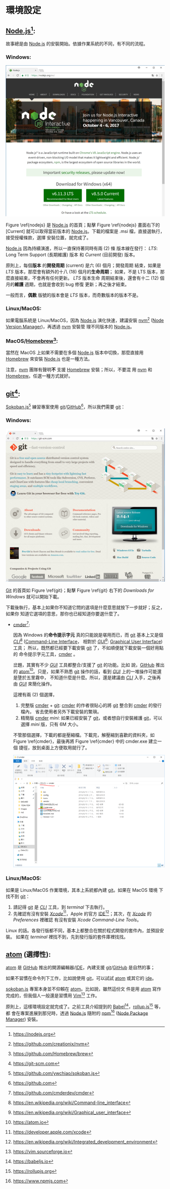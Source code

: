 <!---
  @file       environment.md
  @author     Yiwei Chiao (ywchiao@gmail.com)
  @date       09/21/2017 created.
  @date       09/24/2017 last modified.
  @version    0.1.0
  @copyright  CC-BY, (C) 2017 Yiwei Chiao
-->

# 環境設定

## [Node.js][nodejs][^nodejs]:

  故事總是由 [Node.js][nodejs] 的安裝開始。依據作業系統的不同，有不同的流程。

### Windows:

  ![Nodejs 下載頁面\label{nodejs}](images/nodejs_download.png)

  Figure \ref{nodejs} 是 [Node.js][nodejs] 的首頁；點擊 Figure
  \ref{nodejs} 畫面右下的 [Current] 就可以取得當前版本的
  [Node.js][nodejs]。下載的檔案是 .msi 檔，直接選執行，接受授權條款，選擇
  安裝位置，就完成了。

  [Node.js][nodejs] 因為持續演進，所以一直保持著同時有兩 (2) 條
  版本線在發行： *LTS*: Long Term Support (長期維護) 版本 和 *Current*
  (目前開發) 版本。

  原則上，每個**版本** 的**開發周期** (current) 是六 (6) 個月；開發周期
  結束，如果是 *LTS* 版本，那麼會有額外的十八 (18) 個月的**生命周期**；
  如果，不是 LTS 版本，那麼直接結束，不會再有任何更新。 *LTS* 版本生命
  周期結束後，還會有十二 (12) 個月的**維護** 週期，也就是會收到 bug 修復
  更新；再之後才結束。

  一般而言，**偶數** 版號的版本會是 *LTS* 版本，而奇數版本的版本不是。

### Linux/MacOS:

  如果電腦系統是 Linux/MacOS，因為 [Node.js][nodejs] 演化快速，建議安裝
  [nvm][][^nvm] ([Node Version Manager][nvm])，再透過 [nvm][] 安裝管
  理不同版本的 [Node.js][nodejs]。

### MacOS/[Homebrew][brew][^brew]:

  當然在 MacOS 上如果不需要在多個 [Node.js][nodejs] 版本中切換，那麼直接用
  [Homebrew][brew] 來安裝 [Node.js][nodejs] 也是一種方法。

  注意，[nvm][] 團隊有聲明**不** 支援 [Homebrew][brew] 安裝；所以，不要混
  用 [nvm][] 和 [Homebrew][brew]。任選一種方式就好。

## [git][][^git]:

  [Sokoban.js][sokobanjs][^sokobanjs] 練習專案使用
  [git][]/[GitHub][github][^github]，所以我們需要 [git][]：

### Windows:

  ![Git 下載頁面\label{git}](images/git_home.png)

  [Git][git] 的首頁如 Figure \ref{git}；點擊 Figure \ref{git} 右下的
  *Downloads for Windows* 就可以開始下載。

  下載後執行，基本上如果你不知道它問的選項是什麼意思就按下一步就好；反之，如果你
  知道它選項的意思，那你也已經知道你要選什麼了。

  - [cmder][][^cmder]:

    因為 Windows 的**命令提示字元** 真的只能說是堪用而已，而 [git][]
    基本上又是個 [*CLI*][cli][^cli] ([Command-Line Interface][cli]，
    相對於 [*GUI*][gui][^gui]: [Graphical User Interface][gui]) 工具；
    所以，既然都已經要下載安裝 [git][] 了，不如順便就下載安裝一個好用點的
    命令提示字元工具，[cmder][] 。

    岔題，其實有不少 [*GUI*][gui] 工具都整合/支援了 [git][] 的功能。比如
    說，[GitHub][github] 推出的 [atom][][^atom]。只是，如果不熟悉
    [git][] 操作的話，看到 [*GUI*][gui] 上的一堆操作可能還是墬於五里霧中，
    不知道什麼是什麼。所以，還是建議由 [*CLI*][cli] 入手，之後再由
    [*GUI*][gui] 來簡化操作。

    這裡有兩 (2) 個選擇，

    1. 完整版 [cmder][] + [git][]:
      [cmder][] 的作者很貼心的將 [git][] 整合到 [cmder][] 的發行檔內，
      省去使用者另外下載安裝的繁瑣。
    1. 精簡版 [cmder][] *mini*:
      如果已經安裝了 [git][]，或者想自行安裝維護 [git][]，可以選擇 *mini*
      版，只有 6M 大小。

    不管那個選擇，下載的都是壓縮檔。下載完，解壓縮到喜歡的資料夾，如 Figure \ref{cmder}，最後再將 Figure \ref{cmder} 中的 cmder.exe 建立一個
    捷徑，放到桌面上方便取用就行了。

    ![Cmder 資料夾畫面\label{cmder}](images/cmder.png)

### Linux/MacOS:

  如果是 Linux/MacOS 作業環境，其本上系統都內建 [git][]。如果在 MacOS 環境
  下找不到 [git][]：

  1. 請記得 [git][] 是 [*CLI*][cli] 工具，到 *terminal* 下去執行。
  1. 先確認有沒有安裝 [*Xcode*][xcode][^xcode]，Apple 的官方
    [IDE][ide][^ide]；其次，在 [*Xcode*][xcode] 的 *Preferences* 裡確認
    有沒有安裝 *Xcode Command-Line Tools*。

  Linux 的話。各發行版都不同，基本上都整合在關於程式開發的套件內，並預設安裝。
  如果在 *terminal* 裡找不到，先到發行版的套件庫裡找找。

## [atom][] (選擇性):

  [atom][] 是 [GitHub][github] 推出的開源編輯器/[IDE][ide]，內建支援
  [git][]/[GitHub][github] 是自然的事；

  如果不習慣在命令列下工作，比如說使用 [git][]，可以試試 [atom][] 或其它的
  [ide][]。

  [sokoban.js][sokobanjs] 專案本身並不仰賴在 [atom][]。比如說，雖然這份文
  件是用 [atom][] 寫作完成的，但我個人一般還是習慣用 [Vim][vim][^vim]
  工作。

  原則上，這樣環境設定就完成了。之前工具介紹提到的
  [Babel][babeljs][^babeljs]，[rollup.js][rollupjs][^rollupjs] 等，都
  會在專案進展到那兒時，透過 [Node.js][nodejs] 隨附的 [npm][][^npm]
  ([Node Package Manager][npm]) 安裝。

[atom]: https://atom.io
[babeljs]: https://babeljs.io
[brew]: https://github.com/Homebrew/brew
[cli]: https://en.wikipedia.org/wiki/Command-line_interface
[cmder]: https://github.com/cmderdev/cmder
[git]: https://git-scm.com
[github]: https://github.com
[gui]: https://en.wikipedia.org/wiki/Graphical_user_interface
[ide]: https://en.wikipedia.org/wiki/Integrated_development_environment
[nodejs]: https://nodejs.org
[npm]: https://www.npmjs.com
[nvm]: https://github.com/creationix/nvm
[rollupjs]: https://rollupjs.org
[sokobanjs]: https://github.com/ywchiao/sokoban.js
[vim]: https://vim.sourceforge.io
[xcode]: https://developer.apple.com/xcode

[^atom]: https://atom.io
[^babeljs]: https://babeljs.io
[^brew]: https://github.com/Homebrew/brew
[^cli]: https://en.wikipedia.org/wiki/Command-line_interface
[^cmder]: https://github.com/cmderdev/cmder
[^git]: https://git-scm.com
[^github]: https://github.com
[^gui]: https://en.wikipedia.org/wiki/Graphical_user_interface
[^ide]: https://en.wikipedia.org/wiki/Integrated_development_environment
[^nodejs]: https://nodejs.org
[^npm]: https://www.npmjs.com
[^nvm]: https://github.com/creationix/nvm
[^rollupjs]: https://rollupjs.org
[^sokobanjs]: https://github.com/ywchiao/sokoban.js
[^vim]: https://vim.sourceforge.io
[^xcode]: https://developer.apple.com/xcode

<!--- environment.md -->
